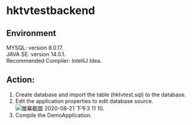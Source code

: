 # hktvtestbackend

## Environment
MYSQL: version 8.0.17.  
JAVA SE: version 14.0.1.   
Recommended Compiler: IntelliJ Idea.

## Action:

1. Create database and import the table (hktvtest.sql) to the database. 
2. Edit the application properties to edit database source. 
![螢幕截圖 2020-08-21 下午3 11 10](https://user-images.githubusercontent.com/46919822/90862926-c4035480-e3c0-11ea-8ea3-3cafd1e7fcf2.png). 
3. Compile the DemoApplication. 

